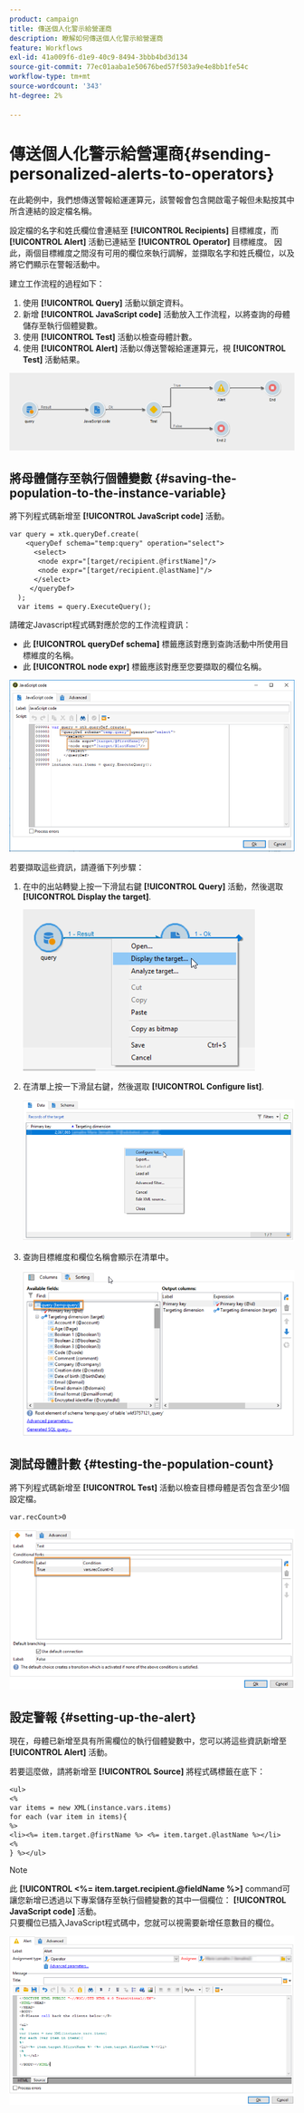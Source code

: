 ```yaml
---
product: campaign
title: 傳送個人化警示給營運商
description: 瞭解如何傳送個人化警示給營運商
feature: Workflows
exl-id: 41a009f6-d1e9-40c9-8494-3bbb4bd3d134
source-git-commit: 77ec01aaba1e50676bed57f503a9e4e8bb1fe54c
workflow-type: tm+mt
source-wordcount: '343'
ht-degree: 2%

---
```


# 傳送個人化警示給營運商{#sending-personalized-alerts-to-operators}



在此範例中，我們想傳送警報給運運算元，該警報會包含開啟電子報但未點按其中所含連結的設定檔名稱。

設定檔的名字和姓氏欄位會連結至 **[!UICONTROL Recipients]** 目標維度，而 **[!UICONTROL Alert]** 活動已連結至 **[!UICONTROL Operator]** 目標維度。 因此，兩個目標維度之間沒有可用的欄位來執行調解，並擷取名字和姓氏欄位，以及將它們顯示在警報活動中。

建立工作流程的過程如下：

1. 使用 **[!UICONTROL Query]** 活動以鎖定資料。
1. 新增 **[!UICONTROL JavaScript code]** 活動放入工作流程，以將查詢的母體儲存至執行個體變數。
1. 使用 **[!UICONTROL Test]** 活動以檢查母體計數。
1. 使用 **[!UICONTROL Alert]** 活動以傳送警報給運運算元，視 **[!UICONTROL Test]** 活動結果。

![](assets/uc_operator_1.png)

## 將母體儲存至執行個體變數 {#saving-the-population-to-the-instance-variable}

將下列程式碼新增至 **[!UICONTROL JavaScript code]** 活動。

```
var query = xtk.queryDef.create(  
    <queryDef schema="temp:query" operation="select">  
      <select>  
       <node expr="[target/recipient.@firstName]"/>  
       <node expr="[target/recipient.@lastName]"/>  
      </select>  
     </queryDef>  
  );  
  var items = query.ExecuteQuery();
```

請確定Javascript程式碼對應於您的工作流程資訊：

* 此 **[!UICONTROL queryDef schema]** 標籤應該對應到查詢活動中所使用目標維度的名稱。
* 此 **[!UICONTROL node expr]** 標籤應該對應至您要擷取的欄位名稱。

![](assets/uc_operator_3.png)

若要擷取這些資訊，請遵循下列步驟：

1. 在中的出站轉變上按一下滑鼠右鍵 **[!UICONTROL Query]** 活動，然後選取 **[!UICONTROL Display the target]**.

   ![](assets/uc_operator_4.png)

1. 在清單上按一下滑鼠右鍵，然後選取 **[!UICONTROL Configure list]**.

   ![](assets/uc_operator_5.png)

1. 查詢目標維度和欄位名稱會顯示在清單中。

   ![](assets/uc_operator_6.png)

## 測試母體計數 {#testing-the-population-count}

將下列程式碼新增至 **[!UICONTROL Test]** 活動以檢查目標母體是否包含至少1個設定檔。

```
var.recCount>0
```

![](assets/uc_operator_7.png)

## 設定警報 {#setting-up-the-alert}

現在，母體已新增至具有所需欄位的執行個體變數中，您可以將這些資訊新增至 **[!UICONTROL Alert]** 活動。

若要這麼做，請將新增至 **[!UICONTROL Source]** 將程式碼標籤在底下：

```
<ul>
<%
var items = new XML(instance.vars.items)
for each (var item in items){
%>
<li><%= item.target.@firstName %> <%= item.target.@lastName %></li>
<%
} %></ul>
```

>[!NOTE]
>
>此 **[!UICONTROL <%= item.target.recipient.@fieldName %>]** command可讓您新增已透過以下專案儲存至執行個體變數的其中一個欄位： **[!UICONTROL JavaScript code]** 活動。\
>只要欄位已插入JavaScript程式碼中，您就可以視需要新增任意數目的欄位。

![](assets/uc_operator_8.png)
